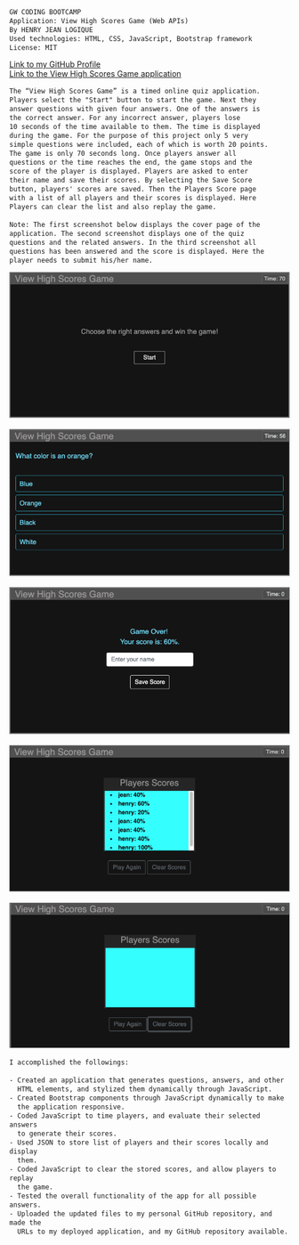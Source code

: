 
```
GW CODING BOOTCAMP
Application: View High Scores Game (Web APIs)   
By HENRY JEAN LOGIQUE
Used technologies: HTML, CSS, JavaScript, Bootstrap framework
License: MIT
```
[Link to my GitHub Profile](https://github.com/hjlogique)
<br/>
[Link to the View High Scores Game application](https://hjlogique.github.io/View-High-Scores-Game/)

```
The “View High Scores Game” is a timed online quiz application. 
Players select the "Start" button to start the game. Next they
answer questions with given four answers. One of the answers is
the correct answer. For any incorrect answer, players lose
10 seconds of the time available to them. The time is displayed 
during the game. For the purpose of this project only 5 very 
simple questions were included, each of which is worth 20 points. 
The game is only 70 seconds long. Once players answer all 
questions or the time reaches the end, the game stops and the 
score of the player is displayed. Players are asked to enter
their name and save their scores. By selecting the Save Score 
button, players' scores are saved. Then the Players Score page 
with a list of all players and their scores is displayed. Here
Players can clear the list and also replay the game. 

Note: The first screenshot below displays the cover page of the
application. The second screenshot displays one of the quiz 
questions and the related answers. In the third screenshot all 
questions has been answered and the score is displayed. Here the 
player needs to submit his/her name.

```
![View High Scores Game application screenshot](/screenshots/image1.png)
<br/><br/>
![View High Scores Game application screenshot](/screenshots/image2.png)
<br/><br/>
![View High Scores Game application screenshot](/screenshots/image3.png)
<br/><br/>
![View High Scores Game application screenshot](/screenshots/image4.png)
<br/><br/>
![View High Scores Game application screenshot](/screenshots/image5.png)

```
I accomplished the followings:

- Created an application that generates questions, answers, and other 
  HTML elements, and stylized them dynamically through JavaScript.  
- Created Bootstrap components through JavaScript dynamically to make 
  the application responsive. 
- Coded JavaScript to time players, and evaluate their selected answers
  to generate their scores.
- Used JSON to store list of players and their scores locally and display
  them.
- Coded JavaScript to clear the stored scores, and allow players to replay 
  the game.
- Tested the overall functionality of the app for all possible answers.
- Uploaded the updated files to my personal GitHub repository, and made the 
  URLs to my deployed application, and my GitHub repository available.
  
```
